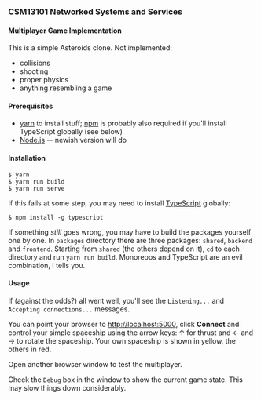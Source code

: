 ### CSM13101 Networked Systems and Services
#### Multiplayer Game Implementation

This is a simple Asteroids clone. Not implemented: 

* collisions
* shooting
* proper physics
* anything resembling a game

#### Prerequisites

* [yarn](https://yarnpkg.com) to install stuff; [npm](https://npmjs.org) is probably also required if you'll install TypeScript globally (see below)
* [Node.js](http://nodejs.org) -- newish version will do

#### Installation


```
$ yarn
$ yarn run build
$ yarn run serve
```

If this fails at some step, you may need to install [TypeScript](https://www.typescriptlang.org/) globally: 
```
$ npm install -g typescript
```

If something *still* goes wrong, you may have to build the packages yourself one by one. In `packages` directory there are three packages: `shared`, `backend` and `frontend`. Starting from `shared` (the others depend on it), `cd` to each directory and run `yarn run build`. Monorepos and TypeScript are an evil combination, I tells you.

#### Usage

If (against the odds?) all went well, you'll see the `Listening...` and `Accepting connections...` messages. 

You can point your browser to [http://localhost:5000](http://localhost:5000), click **Connect** and control your simple spaceship using the arrow keys: &uarr; for thrust and &larr; and &rarr; to rotate the spaceship. Your own spaceship is shown in yellow, the others in red.

Open another browser window to test the multiplayer.

Check the `Debug` box in the window to show the current game state. This may slow things down considerably.
